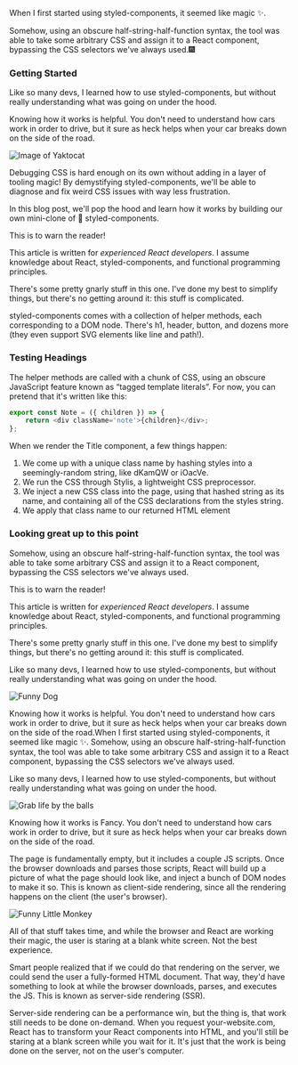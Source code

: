When I first started using styled-components, it seemed like magic ✨.

Somehow, using an obscure half-string-half-function syntax, the tool was able to take some arbitrary CSS and assign it to a React component, bypassing the CSS selectors we've always used.🎆

### Getting Started

Like so many devs, I learned how to use styled-components, but without really understanding what was going on under the hood.

Knowing how it works is <fancy>helpful</fancy>. You don't need to understand how cars work in order to drive, but it sure as heck helps when your car breaks down on the side of the road.

![Image of Yaktocat](https://octodex.github.com/images/yaktocat.png)

Debugging CSS is hard enough on its own without adding in a layer of tooling magic! By demystifying styled-components, we'll be able to diagnose and fix weird CSS issues with way less frustration.

In this blog post, we'll pop the hood and learn how it works by building our own mini-clone of 💅 styled-components.

<noteWarn>
<span>This is to warn the reader!</span>

This article is written for _experienced React developers_. I assume knowledge about React, styled-components, and functional programming principles.

There's some pretty gnarly stuff in this one. I've done my best to simplify things, but there's no getting around it: this stuff is complicated.
</noteWarn>

styled-components comes with a collection of helper methods, each corresponding to a DOM node. There's h1, header, button, and dozens more (they even support SVG elements like line and path!).

### Testing Headings

The helper methods are called with a chunk of CSS, using an obscure JavaScript feature known as “tagged template literals”. For now, you can pretend that it's written like this:

```javascript
export const Note = ({ children }) => {
	return <div className='note'>{children}</div>;
};
```

When we render the Title component, a few things happen:

1. We come up with a unique class name by hashing styles into a seemingly-random string, like dKamQW or iOacVe.
2. We run the CSS through Stylis, a <highlight>lightweight CSS preprocessor</highlight>.
3. We inject a new CSS class into the page, using that hashed string as its name, and containing all of the CSS declarations from the styles string.
4. We apply that class name to our returned HTML element

### Looking great up to this point

Somehow, using an obscure half-string-half-function syntax, the tool was able to take some arbitrary CSS and assign it to a React component, bypassing the CSS selectors we've always used.

<noteInform>
<span>This is to warn the reader!</span>

This article is written for _experienced React developers_. I assume knowledge about React, styled-components, and functional programming principles.

There's some pretty gnarly stuff in this one. I've done my best to simplify things, but there's no getting around it: this stuff is complicated.
</noteInform>

Like so many devs, I learned how to use styled-components, but without really understanding what was going on under the hood.

![Funny Dog](https://www.anadventurousworld.com/wp-content/uploads/2020/10/funny-quiz-questions-and-answers.jpg.webp)

Knowing how it works is helpful. You don't need to understand how cars work in order to drive, but it sure as heck helps when your car breaks down on the side of the road.When I first started using styled-components, it seemed like magic ✨. Somehow, using an obscure half-string-half-function syntax, the tool was able to take some arbitrary CSS and assign it to a React component, bypassing the CSS selectors we've always used.

Like so many devs, I learned how to use styled-components, but without really understanding what was going on under the hood.

![Grab life by the balls](https://www.earthtouchnews.com/media/1952166/sarah-skinner-grab-life-by_lion-cubs_2019-11-13.jpg?width=1060&height=10000&mode=max&upscale=false)

Knowing how it works is <fancy>Fancy</fancy>. You don't need to understand how cars work in order to drive, but it sure as heck helps when your car breaks down on the side of the road.

The page is fundamentally empty, but it includes a couple JS scripts. Once the browser downloads and parses those scripts, React will build up a picture of what the page should look like, and inject a bunch of DOM nodes to make it so. This is known as client-side rendering, since all the rendering happens on the client (the user's browser).

![Funny Little Monkey](https://www.earthtouchnews.com/media/1952158/thomas-mangelsen-chimpanzee_2019-11-13.jpg?width=1060&height=10000&mode=max&upscale=false)

All of that stuff takes time, and while the browser and React are working their magic, the user is staring at a blank white screen. Not the best experience.

Smart people realized that if we could do that rendering on the server, we could send the user a fully-formed HTML document. That way, they'd have something to look at while the browser downloads, parses, and executes the JS. This is known as server-side rendering (SSR).

Server-side rendering can be a performance win, but the thing is, that work still needs to be done on-demand. When you request your-website.com, React has to transform your React components into HTML, and you'll still be staring at a blank screen while you wait for it. It's just that the work is being done on the server, not on the user's computer.
